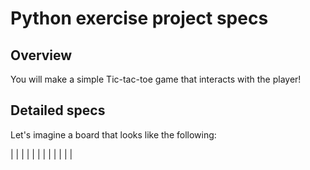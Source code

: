 # Python exercise project specs

## Overview
You will make a simple Tic-tac-toe game that interacts with the player!

## Detailed specs

Let's imagine a board that looks like the following:

|   |   |   |
|   |   |   |
|   |   |   |
